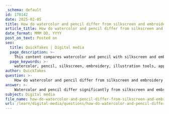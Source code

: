 ```yaml
---
_schema: default
id: 170142
date: 2025-02-05
title: How do watercolor and pencil differ from silkscreen and embroidery as traditional illustration tools?
article_title: How do watercolor and pencil differ from silkscreen and embroidery as traditional illustration tools?
date_format: MMM DD, YYYY
post_on_text: Posted on
seo:
  title: QuickTakes | Digital media
  page_description: >-
    This content compares watercolor and pencil with silkscreen and embroidery as traditional illustration tools, highlighting their differences in application methods, materials used, and the resulting artistic outcomes.
  page_keywords: >-
    watercolor, pencil, silkscreen, embroidery, illustration tools, application methods, materials, final outcome, painting, drawing, graphic illustrations, texture, durability
author: QuickTakes
question: >-
    How do watercolor and pencil differ from silkscreen and embroidery as traditional illustration tools?
answer: >-
    Watercolor and pencil differ significantly from silkscreen and embroidery as traditional illustration tools in several key aspects, including their application methods, materials, and the final outcomes they produce.\n\n### Watercolor and Pencil\n1. **Application Method**: \n   - Watercolor is a painting medium that involves the use of water to activate pigments, allowing for fluid blending and layering of colors. Watercolor pencils, on the other hand, combine the properties of both drawing and painting. Artists can draw with the pencils and then apply water to create a watercolor effect, which allows for greater control over the intensity and blending of colors.\n   - Pencils are primarily used for drawing and sketching, providing precision and detail. They can be used alone or in conjunction with watercolors to create varied textures and effects.\n\n2. **Materials**:\n   - Watercolor requires specific paper that can absorb water without warping, while watercolor pencils can be used on various surfaces, including watercolor paper and fabric.\n   - The tools needed for watercolor include brushes (preferably with stiffer bristles for watercolor pencils), while pencils require sharpeners and erasers.\n\n3. **Final Outcome**:\n   - The results from watercolor and pencil techniques are often characterized by soft, blended colors and detailed line work. The colors can be vibrant or subtle, depending on the application and the amount of water used.\n\n### Silkscreen and Embroidery\n1. **Application Method**:\n   - Silkscreen printing involves creating a stencil (or screen) and using it to apply ink onto a surface, typically fabric or paper. This method allows for the reproduction of designs in multiple copies and is often used for bold, graphic illustrations.\n   - Embroidery is a technique that involves stitching designs onto fabric using thread. It adds texture and dimension to illustrations, making them tactile and visually interesting.\n\n2. **Materials**:\n   - Silkscreen requires screens, squeegees, and inks, while embroidery requires needles, threads, and fabric. The tools and materials are more specialized compared to those used in watercolor and pencil techniques.\n\n3. **Final Outcome**:\n   - Silkscreen prints tend to have a flat, graphic quality with vibrant colors, while embroidery adds a three-dimensional aspect to illustrations, often resulting in intricate and textured designs. The final products are durable and can be used in various applications, such as fashion and home decor.\n\n### Summary\nIn summary, watercolor and pencil are primarily drawing and painting mediums that focus on fluidity and detail, while silkscreen and embroidery are more about reproduction and texture. Each medium has its unique characteristics, applications, and outcomes, making them suitable for different artistic expressions and projects.
subject: Digital media
file_name: how-do-watercolor-and-pencil-differ-from-silkscreen-and-embroidery-as-traditional-illustration-tools.md
url: /learn/digital-media/questions/how-do-watercolor-and-pencil-differ-from-silkscreen-and-embroidery-as-traditional-illustration-tools
---
```


&nbsp;